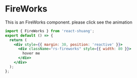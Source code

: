 # FireWorks

This is an FireWorks component. please click see the animation

```jsx
import { FireWorks } from 'react-shuang';
export default () => {
  return (
    <div style={{ margin: 30, position: 'reactive' }}>
      <div className="rs-fireworks" style={{ width: 80 }}>
        hover me
      </div>
    </div>
  );
};
```
